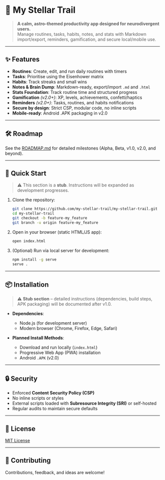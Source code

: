 # 🌌 My Stellar Trail

> **A calm, astro-themed productivity app designed for neurodivergent users.**  
> Manage routines, tasks, habits, notes, and stats with Markdown import/export, reminders, gamification, and secure local/mobile use.

---

## ✨ Features
- **Routines**: Create, edit, and run daily routines with timers  
- **Tasks**: Prioritise using the Eisenhower matrix  
- **Habits**: Track streaks and small wins  
- **Notes & Brain Dump**: Markdown-ready, export/import `.md` and `.html`  
- **Stats Foundation**: Track routine time and structured progress  
- **Gamification** *(v2.0+)*: XP, levels, achievements, confetti/haptics  
- **Reminders** *(v2.0+)*: Tasks, routines, and habits notifications  
- **Secure by design**: Strict CSP, modular code, no inline scripts  
- **Mobile-ready**: Android .APK packaging in v2.0  

---

## 🛠️ Roadmap
See the [ROADMAP.md](./ROADMAP.md) for detailed milestones (Alpha, Beta, v1.0, v2.0, and beyond).

---

## 🚀 Quick Start
> ⚠️ This section is a **stub**. Instructions will be expanded as development progresses.

1. Clone the repository:  
   ```bash
   git clone https://github.com/my-stellar-trail/my-stellar-trail.git
   cd my-stellar-trail
   git checkout -b feature-my_feature
   git branch -u origin feature-my_feature
   ```

2. Open in your browser (static HTML/JS app):  
   ```bash
   open index.html
   ```

3. (Optional) Run via local server for development:  
   ```bash
   npm install -g serve
   serve .
   ```

---

## 📦 Installation
> ⚠️ **Stub section** – detailed instructions (dependencies, build steps, APK packaging) will be documented after v1.0.

- **Dependencies**:  
  - Node.js (for development server)  
  - Modern browser (Chrome, Firefox, Edge, Safari)  

- **Planned Install Methods**:  
  - Download and run locally (`index.html`)  
  - Progressive Web App (PWA) installation  
  - Android `.APK` (v2.0)  

---

## 🔒 Security
- Enforced **Content Security Policy (CSP)**  
- No inline scripts or styles  
- External scripts loaded with **Subresource Integrity (SRI)** or self-hosted  
- Regular audits to maintain secure defaults  

---

## 📄 License
[MIT License](./LICENSE)

---

## 🙌 Contributing
Contributions, feedback, and ideas are welcome!  
